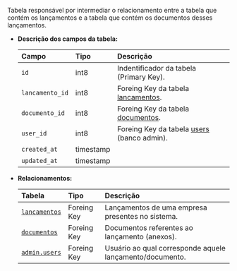 Tabela responsável por intermediar o relacionamento entre a tabela que contém os lançamentos e a tabela que contém os documentos desses lançamentos.

- **Descrição dos campos da tabela:**

  | Campo           | Tipo      | Descrição                                                            |
  | :-------------- | :-------- | :------------------------------------------------------------------- |
  | `id`            | int8      | Indentificador da tabela (Primary Key).                              |
  | `lancamento_id` | int8      | Foreing Key da tabela [lancamentos](#lancamentos).                   |
  | `documento_id`  | int8      | Foreing Key da tabela [documentos](#documetos).                      |
  | `user_id`       | int8      | Foreing Key da tabela [users](db-admin.md#users) (banco admin).      |
  | `created_at`    | timestamp |                                                                      |
  | `updated_at`    | timestamp |                                                                      |

- **Relacionamentos:**

  | Tabela                             | Tipo        | Descrição                                                |
  | :--------------------------------- | :---------- | :------------------------------------------------------- |
  | [`lancamentos`](#lancamentos)      | Foreing Key | Lançamentos de uma empresa presentes no sistema.         |
  | [`documentos`](#documentos)        | Foreing Key | Documentos referentes ao lançamento (anexos).            |
  | [`admin.users`](db-admin.md#users) | Foreing Key | Usuário ao qual corresponde aquele lançamento/documento. |
